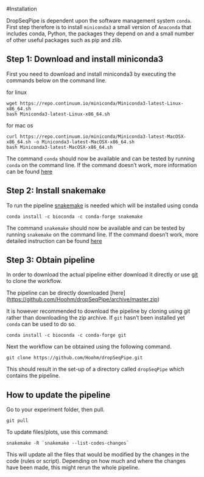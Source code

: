 #Installation

DropSeqPipe is dependent upon the software management system `conda`.
First step therefore is to install `miniconda3` a small version of `Anaconda` that includes conda, Python, the packages they depend on and a small number of other useful packages such as pip and zlib.


## Step 1: Download and install miniconda3
First you need to download and install miniconda3 by executing the commands below on the command line.

for linux
```
wget https://repo.continuum.io/miniconda/Miniconda3-latest-Linux-x86_64.sh
bash Miniconda3-latest-Linux-x86_64.sh
```

for mac os
```
curl https://repo.continuum.io/miniconda/Miniconda3-latest-MacOSX-x86_64.sh -o Miniconda3-latest-MacOSX-x86_64.sh
bash Miniconda3-latest-MacOSX-x86_64.sh
```

The command `conda` should now be available and can be tested by running `conda` on the command line.
If the command doesn’t work, more information can be found [here](https://conda.io/projects/conda/en/latest/user-guide/install/index.html)

## Step 2: Install snakemake

To run the pipeline [snakemake]( https://snakemake.readthedocs.io/en/stable/) is needed which will be installed using conda

```
conda install -c bioconda -c conda-forge snakemake
```
The command `snakemake` should now be available and can be tested by running `snakemake` on the command line. If the command doesn’t work, more detailed instruction can be found [here](https://snakemake.readthedocs.io/en/stable/)

## Step 3: Obtain pipeline

In order to download the actual pipeline either download it directly or use [git]( https://www.git-scm.com/) to clone the workflow.

The pipeline can be directly downloaded [here]
(https://github.com/Hoohm/dropSeqPipe/archive/master.zip)

It is however recommended to download the pipeline by cloning using git rather than downloading the zip archive.
If `git` hasn’t been installed yet `conda` can be used to do so.

```
conda install -c bioconda -c conda-forge git
```

Next the workflow can be obtained using the following command.

```
git clone https://github.com/Hoohm/dropSeqPipe.git
```

This should result in the set-up of a directory called `dropSeqPipe` which contains the pipeline.



## How to update the pipeline

Go to your experiment folder, then pull.

```
git pull
```

To update files/plots, use this command:

```
snakemake -R `snakemake --list-codes-changes`
```
This will update all the files that would be modified by the changes in the code (rules or script). Depending on how much and where the changes have been made, this might rerun the whole pipeline.
